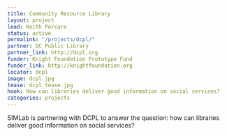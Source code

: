 ```yaml
---
title: Community Resource Library
layout: project
lead: Keith Porcaro
status: active
permalink: "/projects/dcpl/"
partner: DC Public Library
partner_link: http://dcpl.org
funder: Knight Foundation Prototype Fund
funder_link: http://knightfoundation.org
locator: dcpl
image: dcpl.jpg
tease: dcpl_tease.jpg
hook: How can libraries deliver good information on social services?
categories: projects
---
```


SIMLab is partnering with DCPL to answer the question: how can libraries deliver good information on social services?